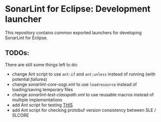 # SonarLint for Eclipse: Development launcher

This repository contains common exported launchers for developing SonarLint for Eclipse.

## TODOs:

There are still some things left to do:

- change Ant script to use `ant:if` and `ant:unless` instead of running (with potential *failures*)
- change *sonarlint-core-osgi.xml* to use `loadresource` instead of loading/saving temporary files
- change *sonarlint-test-classpath.xml* to use reusable macros instead of multiple implementations
- add Ant script for testing [THIS](https://xtranet-sonarsource.atlassian.net/wiki/spaces/SL/pages/2875162997/HOWTO+Update+SLCORE+in+SLE)
- add Ant script for checking protobuf version consistency between SLE / SLCORE
